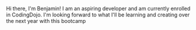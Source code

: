 Hi there, I'm Benjamin!
I am an aspiring developer and am currently enrolled in CodingDojo. I'm looking forward to what I'll be learning and creating over the next year with this bootcamp 

